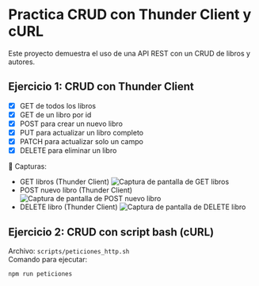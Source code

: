 # Practica CRUD con Thunder Client y cURL

Este proyecto demuestra el uso de una API REST con un CRUD de libros y autores.  

## Ejercicio 1: CRUD con Thunder Client
- [x] GET de todos los libros
- [x] GET de un libro por id
- [x] POST para crear un nuevo libro
- [x] PUT para actualizar un libro completo
- [x] PATCH para actualizar solo un campo
- [x] DELETE para eliminar un libro

📸 Capturas:
- GET libros (Thunder Client)
![Captura de pantalla de GET libros](/img/imagen1.png)
- POST nuevo libro (Thunder Client)
![Captura de pantalla de POST nuevo libro](/img/imagen2.png)
- DELETE libro (Thunder Client)
![Captura de pantalla de DELETE libro](/img/imagen3.png)

## Ejercicio 2: CRUD con script bash (cURL)
Archivo: `scripts/peticiones_http.sh`  
Comando para ejecutar:
```bash
npm run peticiones